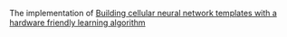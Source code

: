 The implementation of [Building cellular neural network templates with a hardware friendly learning algorithm](https://doi.org/10.1016/j.neucom.2018.05.113)
